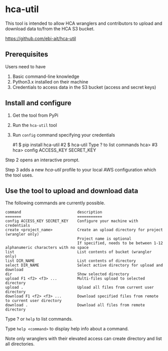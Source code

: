 # hca-util

This tool is intended to allow HCA wranglers and contributors to upload and download data to/from the HCA S3 bucket.

https://github.com/ebi-ait/hca-util

## Prerequisites
Users need to have
1. Basic command-line knowledge
2. Python3.x installed on their machine
3. Credentials to access data in the S3 bucket (access and secret keys)

## Install and configure
1. Get the tool from PyPi
2. Run the `hca-util` tool
3. Run `config` command specifying your credentials

    
    #1   $ pip install hca-util
    #2   $ hca-util
         Type ? to list commands
         hca>
    #3   hca> config ACCESS_KEY SECRET_KEY

Step 2 opens an interactive prompt.

Step 3 adds a new _hca-util_ profile to your local AWS configuration which the tool uses.


## Use the tool to upload and download data
The following commands are currently possible.

    command                         description
    =======                         ===========
    config ACCESS_KEY SECRET_KEY    Configure your machine with credentials
    create <project_name>           Create an upload directory for project (wrangler only)
                                    Project name is optional
                                    If specified, needs to be between 1-12 alphanumeric characters with no space
    list                            List contents of bucket (wrangler only)
    list DIR_NAME                   List contents of directory
    select DIR_NAME                 Select active directory for upload and download
    dir                             Show selected directory
    upload F1 <f2> <f3> ...         Multi-files upload to selected directory
    upload .                        Upload all files from current user directory
    download F1 <f2> <f3> ...       Download specified files from remote to current user directory
    download .                      Download all files from remote directory



Type ? or `help` to list commands. 

Type `help <command>` to display help info about a command.

Note only wranglers with their elevated access can create directory and list all directories.
